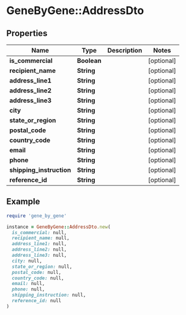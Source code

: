# GeneByGene::AddressDto

## Properties

| Name | Type | Description | Notes |
| ---- | ---- | ----------- | ----- |
| **is_commercial** | **Boolean** |  | [optional] |
| **recipient_name** | **String** |  | [optional] |
| **address_line1** | **String** |  | [optional] |
| **address_line2** | **String** |  | [optional] |
| **address_line3** | **String** |  | [optional] |
| **city** | **String** |  | [optional] |
| **state_or_region** | **String** |  | [optional] |
| **postal_code** | **String** |  | [optional] |
| **country_code** | **String** |  | [optional] |
| **email** | **String** |  | [optional] |
| **phone** | **String** |  | [optional] |
| **shipping_instruction** | **String** |  | [optional] |
| **reference_id** | **String** |  | [optional] |

## Example

```ruby
require 'gene_by_gene'

instance = GeneByGene::AddressDto.new(
  is_commercial: null,
  recipient_name: null,
  address_line1: null,
  address_line2: null,
  address_line3: null,
  city: null,
  state_or_region: null,
  postal_code: null,
  country_code: null,
  email: null,
  phone: null,
  shipping_instruction: null,
  reference_id: null
)
```

